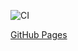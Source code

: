 ![CI](https://github.com/freelandos/AHJ-HW-12_Loading_Frontend/actions/workflows/web.yml/badge.svg)

[GitHub Pages](https://freelandos.github.io/AHJ-HW-12_Loading_Frontend/)

